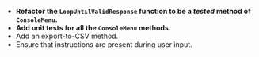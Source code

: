 * **Refactor the `LoopUntilValidResponse` function to be a *tested* method of `ConsoleMenu`.**
* **Add unit tests for all the `ConsoleMenu` methods**.
* Add an export-to-CSV method.
* Ensure that instructions are present during user input.
